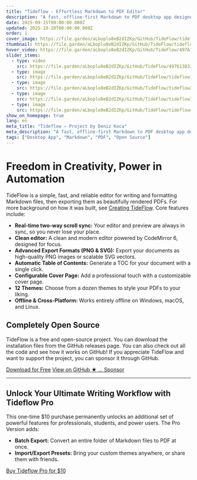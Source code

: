 ```yaml
---
title: "Tideflow - Effortless Markdown to PDF Editor"
description: "A fast, offline-first Markdown to PDF desktop app designed to help you focus on one thing: writing."
date: 2025-09-15T00:00:00.000Z
updated: 2025-10-28T00:00:00.000Z
order: 1
cover_image: https://file.garden/aLboplo8eB2dIZKp/GitHub/TideFlow/tideflow-hero.png
thumbnail: https://file.garden/aLboplo8eB2dIZKp/GitHub/TideFlow/tideflow-hero.png
hover_video: https://file.garden/aLboplo8eB2dIZKp/GitHub/TideFlow/497613832-fea9562b-a315-44c1-abc9-1778ab4cd428%20(1).mp4
slider_items:
  - type: video
    src: https://file.garden/aLboplo8eB2dIZKp/GitHub/TideFlow/497613832-fea9562b-a315-44c1-abc9-1778ab4cd428%20(1).mp4
  - type: image
    src: https://file.garden/aLboplo8eB2dIZKp/GitHub/TideFlow/tideflow1.png
  - type: image
    src: https://file.garden/aLboplo8eB2dIZKp/GitHub/TideFlow/tideflow2.png
  - type: image
    src: https://file.garden/aLboplo8eB2dIZKp/GitHub/TideFlow/tideflow3.png
  - type: image
    src: https://file.garden/aLboplo8eB2dIZKp/GitHub/TideFlow/tideflow4.png
show_on_homepage: true
lang: en
meta_title: "Tideflow — Project by Deniz Koca"
meta_description: "A fast, offline-first Markdown to PDF desktop app designed to help you focus on one thing: writing."
tags: ["Desktop App", "Markdown", "PDF", "Open Source"]
---
```


<div class="page-content container">
  <div class="feature-intro">
    <h1>Freedom in Creativity, Power in Automation</h1>
    <p>TideFlow is a simple, fast, and reliable editor for writing and formatting Markdown files, then exporting them as beautifully rendered PDFs. For more background on how it was built, see <a href="/notes/creating-tideflow/">Creating TideFlow</a>. Core features include:</p>
  </div>

  <ul class="feature-list">
    <li><strong>Real-time two-way scroll sync:</strong> Your editor and preview are always in sync, so you never lose your place.</li>
    <li><strong>Clean editor:</strong> A clean and modern editor powered by CodeMirror 6, designed for focus.</li>
    <li><strong>Advanced Export Formats (PNG & SVG):</strong> Export your documents as high-quality PNG images or scalable SVG vectors.</li>
    <li><strong>Automatic Table of Contents:</strong> Generate a TOC for your document with a single click.</li>
    <li><strong>Configurable Cover Page:</strong> Add a professional touch with a customizable cover page.</li>
    <li><strong>12 Themes:</strong> Choose from a dozen themes to style your PDFs to your liking.</li>
    <li><strong>Offline & Cross-Platform:</strong> Works entirely offline on Windows, macOS, and Linux.</li>
  </ul>

  <div class="opensource-section">
    <h2>Completely Open Source</h2>
    <p>TideFlow is a free and open-source project. You can download the installation files from the GitHub releases page. You can also check out all the code and see how it works on GitHub! If you appreciate TideFlow and want to support the project, you can sponsor it through GitHub.</p>
    <div class="button-group">
      <a href="https://github.com/BDenizKoca/Tideflow-md-to-pdf/releases" class="button button-primary" target="_blank" rel="noopener noreferrer">Download for Free</a>
      <a href="https://github.com/BDenizKoca/Tideflow-md-to-pdf" class="button github-star-button" target="_blank" rel="noopener noreferrer">
        <span class="button-text">View on GitHub</span>
        <span class="star-count" data-repo="BDenizKoca/Tideflow-md-to-pdf">★ ...</span>
      </a>
      <a href="https://github.com/sponsors/BDenizKoca" class="button button-secondary" target="_blank" rel="noopener noreferrer">Sponsor</a>
    </div>
  </div>

  <hr>

  <div class="highlight-section">
    <h2>Unlock Your Ultimate Writing Workflow with <strong>Tideflow Pro</strong></h2>
    <p>This one-time $10 purchase permanently unlocks an additional set of powerful features for professionals, students, and power users. The Pro Version adds:</p>
    <ul>
      <li><strong>Batch Export:</strong> Convert an entire folder of Markdown files to PDF at once.</li>
      <li><strong>Import/Export Presets:</strong> Bring your custom themes anywhere, or share them with friends.</li>
    </ul>
    <a href="https://payhip.com/b/wVBeS" class="button" target="_blank" rel="noopener noreferrer">Buy Tideflow Pro for $10</a>
  </div>
</div>
